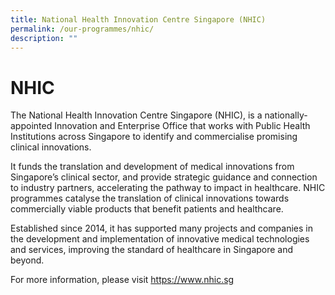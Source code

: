 ```yaml
---
title: National Health Innovation Centre Singapore (NHIC)
permalink: /our-programmes/nhic/
description: ""
---
```

# NHIC

The National Health Innovation Centre Singapore (NHIC), is a nationally-appointed Innovation and Enterprise Office that works with Public Health Institutions across Singapore to identify and commercialise promising clinical innovations. 

It funds the translation and development of medical innovations from Singapore’s clinical sector, and provide strategic guidance and connection to industry partners, accelerating the pathway to impact in healthcare. NHIC programmes catalyse the translation of clinical innovations towards commercially viable products that benefit patients and healthcare. 

Established since 2014, it has supported many projects and companies in the development and implementation of innovative medical technologies and services, improving the standard of healthcare in Singapore and beyond. 

For more information, please visit https://www.nhic.sg